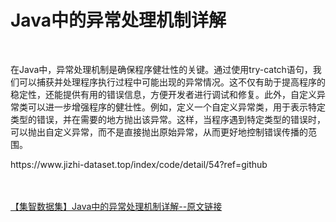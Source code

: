 <h1>Java中的异常处理机制详解</h1><br /><p>在Java中，异常处理机制是确保程序健壮性的关键。通过使用try-catch语句，我们可以捕获并处理程序执行过程中可能出现的异常情况。这不仅有助于提高程序的稳定性，还能提供有用的错误信息，方便开发者进行调试和修复。此外，自定义异常类可以进一步增强程序的健壮性。例如，定义一个自定义异常类，用于表示特定类型的错误，并在需要的地方抛出该异常。这样，当程序遇到特定类型的错误时，可以抛出自定义异常，而不是直接抛出原始异常，从而更好地控制错误传播的范围。</p><p>https://www.jizhi-dataset.top/index/code/detail/54?ref=github</p><br /><br /><a href="https://www.jizhi-dataset.top/index/code/detail/54?ref=github" target="_blank">【集智数据集】Java中的异常处理机制详解--原文链接</a>